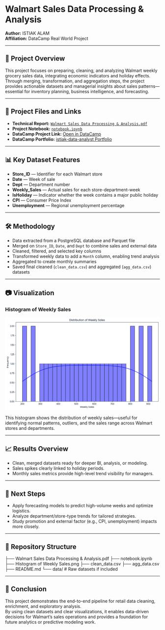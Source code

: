 # Walmart Sales Data Processing & Analysis

**Author:** ISTIAK ALAM  
**Affiliation:** DataCamp Real World Project  

---

## 📌 Project Overview

This project focuses on preparing, cleaning, and analyzing Walmart weekly grocery sales data, integrating economic indicators and holiday effects. Through merging, transformation, and aggregation steps, the project provides actionable datasets and managerial insights about sales patterns—essential for inventory planning, business intelligence, and forecasting.

---

## 📄 Project Files and Links

- **Technical Report:** [`Walmart Sales Data Processing & Analysis.pdf`](Walmart%20Sales%20Data%20Processing%20%26%20Analysis.pdf)
- **Project Notebook:** [`notebook.ipynb`](notebook.ipynb)
- **DataCamp Project Link:** [Open in DataCamp](https://www.datacamp.com/datalab/w/800f9534-efc2-4199-ad11-2de33c171824/edit)
- **DataCamp Portfolio:** [istiak-data-analyst Portfolio](https://www.datacamp.com/portfolio/istiak-data-analyst)

---

## 📊 Key Dataset Features

- **Store_ID** — Identifier for each Walmart store  
- **Date** — Week of sale  
- **Dept** — Department number  
- **Weekly_Sales** — Actual sales for each store-department-week  
- **IsHoliday** — Indicator whether the week contains a major public holiday  
- **CPI** — Consumer Price Index  
- **Unemployment** — Regional unemployment percentage  

---

## 🛠 Methodology

- Data extracted from a PostgreSQL database and Parquet file
- Merged on `Store_ID`, `Date`, and `Dept` to combine sales and external data
- Cleaned, filtered, and selected key columns
- Transformed weekly data to add a `Month` column, enabling trend analysis
- Aggregated to create monthly summaries
- Saved final cleaned (`clean_data.csv`) and aggregated (`agg_data.csv`) datasets

---

## 📷 Visualization

### Histogram of Weekly Sales

![](Histogram%20of%20Weekly%20Sales.png)

This histogram shows the distribution of weekly sales—useful for identifying normal patterns, outliers, and the sales range across Walmart stores and departments.

---

## 📈 Results Overview

- Clean, merged datasets ready for deeper BI, analysis, or modeling.
- Sales spikes clearly linked to holiday periods.
- Monthly sales metrics provide high-level trend visibility for managers.

---

## 🚀 Next Steps

- Apply forecasting models to predict high-volume weeks and optimize logistics.
- Analyze department/store-type trends for tailored strategies.
- Study promotion and external factor (e.g., CPI, unemployment) impacts more closely.

---

## 📂 Repository Structure

├── Walmart Sales Data Processing & Analysis.pdf
├── notebook.ipynb
├── Histogram of Weekly Sales.png
├── clean_data.csv
├── agg_data.csv
├── README.md
└── data/ # Raw datasets if included


---

## 📝 Conclusion

This project demonstrates the end-to-end pipeline for retail data cleaning, enrichment, and exploratory analysis.  
By using clean datasets and clear visualizations, it enables data-driven decisions for Walmart’s sales operations and provides a foundation for future analytics or predictive modeling work.
